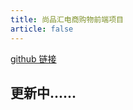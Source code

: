 ```yaml
---
title: 尚品汇电商购物前端项目
article: false
---
```


[github 链接](https://github.com/Simon-Hsia/shangpinhui.git)

## 更新中......
